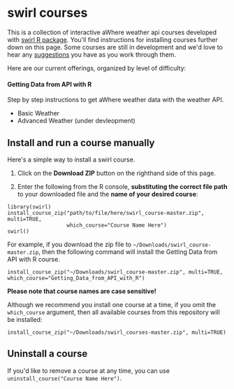 swirl courses
=============

This is a collection of interactive aWhere weather api courses developed with [swirl R package](http://swirlstats.com). You'll find instructions for installing courses further down on this page. Some courses are still in development and we'd love to hear any [suggestions](https://github.com/yizhexu/swirl_course/issues/new) you have as you work through them.

Here are our current offerings, organized by level of difficulty:

#### Getting Data from API with R ####

Step by step instructions to get aWhere weather data with the weather API. 

- Basic Weather
- Advanced Weather (under devleopment)


## Install and run a course manually

Here's a simple way to install a swirl course.

1) Click on the **Download ZIP** button on the righthand side of this page.

2) Enter the following from the R console, **substituting the correct file path** to your downloaded file and the **name of your desired course**:

```
library(swirl)
install_course_zip("path/to/file/here/swirl_course-master.zip", multi=TRUE, 
                   which_course="Course Name Here")
swirl()
```

For example, if you download the zip file to `~/Downloads/swirl_course-master.zip`, then the following command will install the Getting Data from API with R course.

```
install_course_zip("~/Downloads/swirl_course-master.zip", multi=TRUE, which_course="Getting_Data_from_API_with_R")
```

**Please note that course names are case sensitive!**

Although we recommend you install one course at a time, if you omit the `which_course` argument, then all available courses from this repository will be installed:

```
install_course_zip("~/Downloads/swirl_courses-master.zip", multi=TRUE)
```

## Uninstall a course

If you'd like to remove a course at any time, you can use `uninstall_course("Course Name Here")`.

